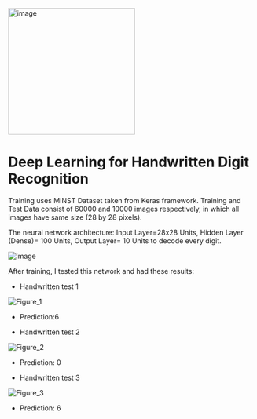 <img width="258" alt="image" src="https://github.com/oubbatimo/bridgeai_LLMs/assets/92709052/82b3e818-d545-46e5-8eb8-b328bf73b65f">

# Deep Learning for Handwritten Digit Recognition
Training uses MINST Dataset taken from Keras framework. Training and Test Data consist of 60000 and 10000 images respectively, in which all images have same size (28 by 28 pixels).

The neural network architecture:
Input Layer=28x28 Units, Hidden Layer (Dense)= 100 Units, Output Layer= 10 Units to decode every digit.



![image](https://github.com/oubbatimo/bridgeai_DigitRecognition/assets/92709052/1a2dd9eb-6951-484f-82f0-91d7854a19e7)





After training, I tested this network and had these results:

- Handwritten test 1 



 ![Figure_1](https://github.com/oubbatimo/bridgeai_DigitRecognition/assets/92709052/d81fe4a9-2d85-493f-a209-d12cce71088f)

- Prediction:6

- Handwritten test 2

![Figure_2](https://github.com/oubbatimo/bridgeai_DigitRecognition/assets/92709052/405bd059-71c9-4ac7-b7dc-9bb496a753c7)

- Prediction: 0

- Handwritten test 3

![Figure_3](https://github.com/oubbatimo/bridgeai_DigitRecognition/assets/92709052/b7de6652-3a79-45e5-aced-a171631c259b)

- Prediction: 6
